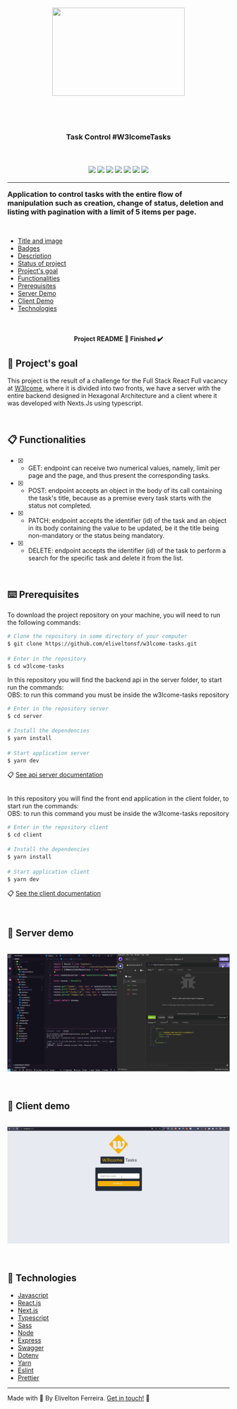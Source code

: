  <h5 id="title" align="center"><img style="width: 300px; height:200px;" src="https://uploaddeimagens.com.br/images/004/478/866/original/logo-tasks.png?1684927823"/>
 </h5>

 <h4 id="title" align="center"></h4>

<h4 align="center"></h4>

<br/>
<br/>

<h3 id="description" align="center">
  Task Control #W3lcomeTasks
</h3>

<br/>

<h3>
  <p id="badges" align="center">
    <img src="https://img.shields.io/badge/-NODE-000?style=for-the-badge&logo=nodedotjs"/>
    <img src="https://img.shields.io/badge/-EXPRESS-000?style=for-the-badge&logo=EXPRESS"/>
    <img src="https://shields.io/badge/-swagger-000?style=for-the-badge&logo=swagger"/>
    <img src="https://img.shields.io/badge/-REACT-000?style=for-the-badge&logo=REACT"/>
    <img src="https://img.shields.io/badge/next-000?style=for-the-badge&logo=nextdotjs"/>
    <img src="https://img.shields.io/badge/typescript-000?style=for-the-badge&logo=typescript"/>
    <img src="https://img.shields.io/badge/Sass-000?style=for-the-badge&logo=sass"/>
    
  </p>
<hr/>

Application to control tasks with the entire flow of manipulation such as creation, change of status, deletion and listing with pagination with a limit of 5 items per page.

</h3>

<br />

- [Title and image](#title)
- [Badges](#badges)
- [Description](#description)
- [Status of project](#status)
- [Project's goal](#objective)
- [Functionalities](#functionalities)
- [Prerequisites](#prerequisites)
- [Server Demo](#serverdemo)
- [Client Demo](#clientdemo)
- [Technologies](#techonologies)

<br />

<h4 id="status" align="center">
  Project README 🚀 Finished ✔️
</h4>

<h2 id="objective" name="objective">
🎯 Project's goal
</h2>

This project is the result of a challenge for the Full Stack React Full vacancy at [W3lcome](https://w3lcome.com/), where it is divided into two fronts, we have a server with the entire backend designed in Hexagonal Architecture and a client where it was developed with Nexts.Js using typescript.

<br />

<h2 id="functionalities" name="functionalities">
📋 Functionalities
</h2>

- [x] - GET: endpoint can receive two numerical values, namely, limit per page and the page, and thus present the corresponding tasks.
- [x] - POST: endpoint accepts an object in the body of its call containing the task's title, because as a premise every task starts with the status not completed.
- [x] - PATCH: endpoint accepts the identifier (id) of the task and an object in its body containing the value to be updated, be it the title being non-mandatory or the status being mandatory.
- [x] - DELETE: endpoint accepts the identifier (id) of the task to perform a search for the specific task and delete it from the list.

<br/>

<h2 id="prerequisites" name="prerequisites">
⌨️ Prerequisites
</h2>

To download the project repository on your machine, you will need to run the following commands:

```bash
# Clone the repository in some directory of your computer
$ git clone https://github.com/eliveltonsf/w3lcome-tasks.git

# Enter in the repository
$ cd w3lcome-tasks
```

In this repository you will find the backend api in the server folder, to start run the commands:
<br/>
OBS: to run this command you must be inside the w3lcome-tasks repository

```bash
# Enter in the repository server
$ cd server

# Install the dependencies
$ yarn install

# Start application server
$ yarn dev
```

📋 [See api server documentation](https://github.com/eliveltonsf/w3lcome-tasks/tree/main/server#-task-control-server-w3lcometasks)
<br/>
<br/>

In this repository you will find the front end application in the client folder, to start run the commands:
<br/>
OBS: to run this command you must be inside the w3lcome-tasks
repository

```bash
# Enter in the repository client
$ cd client

# Install the dependencies
$ yarn install

# Start application client
$ yarn dev
```

📋 [See the client documentation](https://github.com/eliveltonsf/w3lcome-tasks/tree/main/client#-task-control-client-w3lcometasks)
<br/>
<br/>
<br />

<h2 id="serverdemo" name="serverdemo">
🎥 Server demo 
</h2>
<br/>
<img src="https://raw.githubusercontent.com/eliveltonsf/w3lcome-tasks/main/client/public/demo-server.gif"/>

<br />
<br />
<br />

<h2 id="clientdemo" name="clientdemo">
🎥 Client demo 
</h2>
<br/>
<img src="https://raw.githubusercontent.com/eliveltonsf/w3lcome-tasks/main/client/public/demo-client.gif"/>
<br />
<br />
<br />
<h2 id="techonologies" name="technologies">
🚀 Technologies
</h2>

- [Javascript](https://developer.mozilla.org/pt-BR/docs/Web/JavaScript)
- [React.js](https://pt-br.reactjs.org/)
- [Next.js](https://nextjs.org/)
- [Typescript](https://www.typescriptlang.org/)
- [Sass](https://sass-lang.com/)
- [Node](https://nodejs.org/en/)
- [Express](https://expressjs.com/)
- [Swagger](https://swagger.io/)
- [Dotenv](https://www.npmjs.com/package/dotenv)
- [Yarn](https://yarnpkg.com/)
- [Eslint](https://eslint.org/)
- [Prettier](https://prettier.io/)

<hr>

Made with 🧡 By Elivelton Ferreira. [Get in touch!](https://www.linkedin.com/in/eliveltonsf/) :calling:
